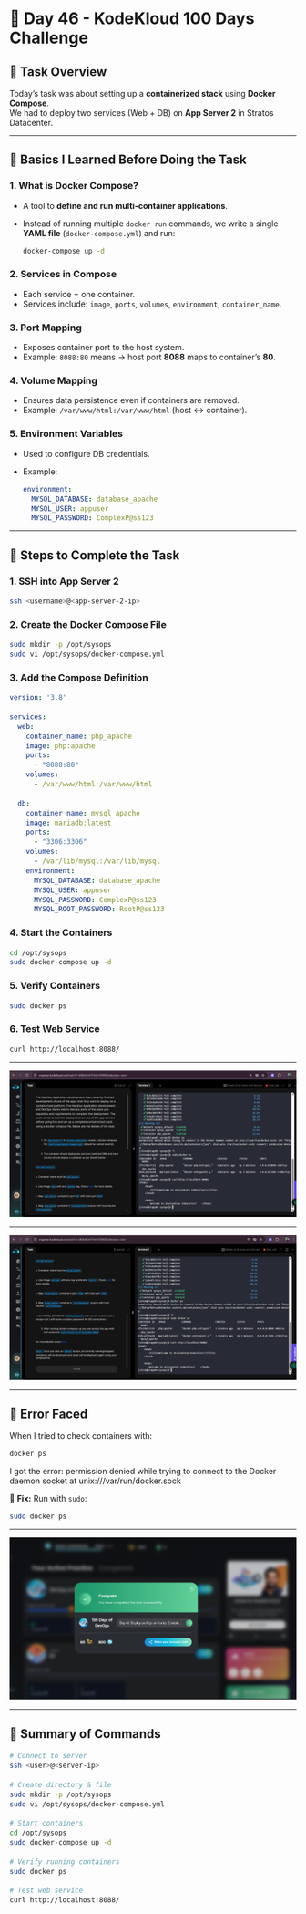 
# 🚀 Day 46 - KodeKloud 100 Days Challenge

## 📌 Task Overview

Today’s task was about setting up a **containerized stack** using **Docker Compose**.  
We had to deploy two services (Web + DB) on **App Server 2** in Stratos Datacenter.

---

## 🔹 Basics I Learned Before Doing the Task

### 1. What is Docker Compose?

- A tool to **define and run multi-container applications**.  
- Instead of running multiple `docker run` commands, we write a single **YAML file** (`docker-compose.yml`) and run:

  ```bash
  docker-compose up -d
  ```

### 2. Services in Compose

- Each service = one container.  
- Services include: `image`, `ports`, `volumes`, `environment`, `container_name`.

### 3. Port Mapping

- Exposes container port to the host system.  
- Example: `8088:80` means → host port **8088** maps to container’s **80**.

### 4. Volume Mapping

- Ensures data persistence even if containers are removed.  
- Example: `/var/www/html:/var/www/html` (host ↔ container).

### 5. Environment Variables

- Used to configure DB credentials.  
- Example:

  ```yaml
  environment:
    MYSQL_DATABASE: database_apache
    MYSQL_USER: appuser
    MYSQL_PASSWORD: ComplexP@ss123
  ```

---

## 🔹 Steps to Complete the Task

### 1. SSH into App Server 2

```bash
ssh <username>@<app-server-2-ip>
```

### 2. Create the Docker Compose File

```bash
sudo mkdir -p /opt/sysops
sudo vi /opt/sysops/docker-compose.yml
```

### 3. Add the Compose Definition

```yaml
version: '3.8'

services:
  web:
    container_name: php_apache
    image: php:apache
    ports:
      - "8088:80"
    volumes:
      - /var/www/html:/var/www/html

  db:
    container_name: mysql_apache
    image: mariadb:latest
    ports:
      - "3306:3306"
    volumes:
      - /var/lib/mysql:/var/lib/mysql
    environment:
      MYSQL_DATABASE: database_apache
      MYSQL_USER: appuser
      MYSQL_PASSWORD: ComplexP@ss123
      MYSQL_ROOT_PASSWORD: RootP@ss123
```

### 4. Start the Containers

```bash
cd /opt/sysops
sudo docker-compose up -d
```

### 5. Verify Containers

```bash
sudo docker ps
```

### 6. Test Web Service

```bash
curl http://localhost:8088/
```

---
![Screenshot 2025-09-23 090051](assets/Screenshot%202025-09-23%20090051.png)

---
![Screenshot 2025-09-23 090110](assets/Screenshot%202025-09-23%20090110.png)

---

## 🔹 Error Faced

When I tried to check containers with:

```bash
docker ps
```

I got the error:
permission denied while trying to connect to the Docker daemon socket at unix:///var/run/docker.sock

🔑 **Fix:** Run with `sudo`:

```bash
sudo docker ps
```

---
![Screenshot 2025-09-23 090216](assets/Screenshot%202025-09-23%20090216.png)

---

## 🔹 Summary of Commands

```bash
# Connect to server
ssh <user>@<server-ip>

# Create directory & file
sudo mkdir -p /opt/sysops
sudo vi /opt/sysops/docker-compose.yml

# Start containers
cd /opt/sysops
sudo docker-compose up -d

# Verify running containers
sudo docker ps

# Test web service
curl http://localhost:8088/
```
